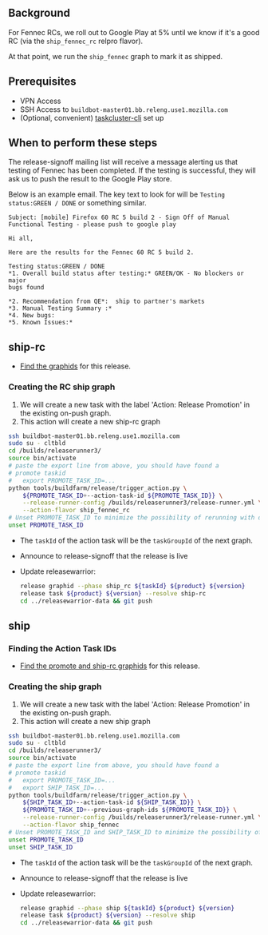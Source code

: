 
## Background

For Fennec RCs, we roll out to Google Play at 5% until we know if it's a good RC (via the `ship_fennec_rc` relpro flavor).

At that point, we run the `ship_fennec` graph to mark it as shipped.

## Prerequisites

- VPN Access
- SSH Access to `buildbot-master01.bb.releng.use1.mozilla.com`
- (Optional, convenient) [taskcluster-cli](https://github.com/taskcluster/taskcluster-cli) set up

## When to perform these steps

The release-signoff mailing list will receive a message alerting us that testing of Fennec has been completed.
If the testing is successful, they will ask us to push the result to the Google Play store.

Below is an example email. The key text to look for will be `Testing status:GREEN / DONE` or something similar.

```
Subject: [mobile] Firefox 60 RC 5 build 2 - Sign Off of Manual Functional Testing - please push to google play

Hi all,

Here are the results for the Fennec 60 RC 5 build 2.

Testing status:GREEN / DONE
*1. Overall build status after testing:* GREEN/OK - No blockers or major
bugs found

*2. Recommendation from QE*:  ship to partner's markets
*3. Manual Testing Summary :*
*4. New bugs:
*5. Known Issues:*
```

## ship-rc

* [Find the graphids](https://github.com/mozilla-releng/releasewarrior-2.0/blob/master/docs/release-promotion/common/find-graphids.md#finding-graphids) for this release.

### Creating the RC ship graph

1. We will create a new task with the label 'Action: Release Promotion' in the existing on-push graph.
1. This action will create a new ship-rc graph

```sh
ssh buildbot-master01.bb.releng.use1.mozilla.com
sudo su - cltbld
cd /builds/releaserunner3/
source bin/activate
# paste the export line from above, you should have found a
# promote taskid
#   export PROMOTE_TASK_ID=...
python tools/buildfarm/release/trigger_action.py \
    ${PROMOTE_TASK_ID+--action-task-id ${PROMOTE_TASK_ID}} \
    --release-runner-config /builds/releaserunner3/release-runner.yml \
    --action-flavor ship_fennec_rc
# Unset PROMOTE_TASK_ID to minimize the possibility of rerunning with different graph ids
unset PROMOTE_TASK_ID
```

  * The `taskId` of the action task will be the `taskGroupId` of the next graph.

* Announce to release-signoff that the release is live
* Update releasewarrior:
    ```sh
    release graphid --phase ship_rc ${taskId} ${product} ${version}
    release task ${product} ${version} --resolve ship-rc
    cd ../releasewarrior-data && git push
    ```

## ship

### Finding the Action Task IDs

* [Find the promote and ship-rc graphids](https://github.com/mozilla-releng/releasewarrior-2.0/blob/master/docs/release-promotion/common/find-graphids.md#finding-graphids) for this release.

### Creating the ship graph

1. We will create a new task with the label 'Action: Release Promotion' in the existing on-push graph.
1. This action will create a new ship graph

```sh
ssh buildbot-master01.bb.releng.use1.mozilla.com
sudo su - cltbld
cd /builds/releaserunner3/
source bin/activate
# paste the export line from above, you should have found a
# promote taskid
#   export PROMOTE_TASK_ID=...
#   export SHIP_TASK_ID=...
python tools/buildfarm/release/trigger_action.py \
    ${SHIP_TASK_ID+--action-task-id ${SHIP_TASK_ID}} \
    ${PROMOTE_TASK_ID+--previous-graph-ids ${PROMOTE_TASK_ID}} \
    --release-runner-config /builds/releaserunner3/release-runner.yml \
    --action-flavor ship_fennec
# Unset PROMOTE_TASK_ID and SHIP_TASK_ID to minimize the possibility of rerunning with different graph ids
unset PROMOTE_TASK_ID
unset SHIP_TASK_ID
```
  * The `taskId` of the action task will be the `taskGroupId` of the next graph.

* Announce to release-signoff that the release is live
* Update releasewarrior:
    ```sh
    release graphid --phase ship ${taskId} ${product} ${version}
    release task ${product} ${version} --resolve ship
    cd ../releasewarrior-data && git push
    ```
